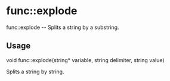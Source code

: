 # func::explode
func::explode -- Splits a string by a substring.

## Usage
  void func::explode(string* variable, string delimiter, string value)

Splits a string by string.
